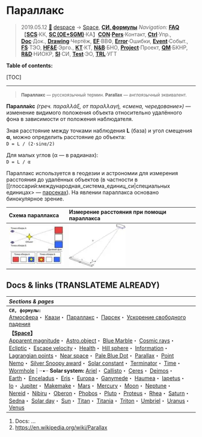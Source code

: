 # Параллакс
> 2019.05.12 [🚀](../../index/index.md) [despace](index.md) → [Space](index.md), **[СИ, формулы](si.md)**
> *Navigation:*
> **[FAQ](faq.md)**【**[SCS](scs.md)**·КК, **[SC (OE+SGM)](sc.md)**·КА】**[CON](contact.md)·[Pers](person.md)**·Контакт, **[Ctrl](control.md)**·Упр., **[Doc](doc.md)**·Док., **[Drawing](drawing.md)**·Чертёж, **[EF](ef.md)**·ВВФ, **[Error](error.md)**·Ошибки, **[Event](event.md)**·Событ., **[FS](fs.md)**·ТЭО, **[HF&E](hfe.md)**·Эрго., **[KT](kt.md)**·КТ, **[N&B](nnb.md)**·БНО, **[Project](project.md)**·Проект, **[QM](qm.md)**·БКНР, **[R&D](rnd.md)**·НИОКР, **[SI](si.md)**·СИ, **[Test](test.md)**·ЭО, **[TRL](trl.md)**·УГТ

**Table of contents:**

[TOC]

---

> <small>**Параллакс** — русскоязычный термин. **Parallax** — англоязычный эквивалент.</small>

**Паралла́кс** *(греч. παραλλάξ, от παραλλαγή, «смена, чередование»)* — изменение видимого положения объекта относительно удалённого фона в зависимости от положения наблюдателя.

Зная расстояние между точками наблюдения **L** (база) и угол смещения **α**, можно определить расстояние до объекта:  
`D = L / (2·sinα/2)`

Для малых углов (α — в радианах):  
`D = L / α`

Параллакс используется в геодезии и астрономии для измерения расстояния до удалённых объектов (в частности в [[глоссарий:международная_система_единиц_си|специальных единицах> — [парсеках](parsec.md)). На явлении параллакса основано бинокулярное зрение.

|Схема параллакса|Измерение расстояния при помощи параллакса|
|:-|:-|
|[![](f/si/parallax_example_ru_thumb.webp)](f/si/parallax_example_ru.webp)|[![](f/si/parallax_telemetre_parallaxe_principe_thumb.webp)](f/si/parallax_telemetre_parallaxe_principe.webp)|



## Docs & links (TRANSLATEME ALREADY)
|*Sections & pages*|
|:-|
|**`СИ, формулы:`**<br> [Атмосфера](atmosphere.md)・ [Квази](quasi.md)・ [Параллакс](parallax.md)・ [Парсек](parsec.md)・ [Ускорение свободного падения](g.md)|
|**【[Space](index.md)】**<br> [Apparent magnitude](app_mag.md)・ [Astro.object](aob.md)・ [Blue Marble](earth.md)・ [Cosmic rays](ion_rad.md)・ [Ecliptic](ecliptic.md)・ [Escape velocity](esc_vel.md)・ [Health](health.md)・ [Hill sphere](hill_sphere.md)・ [Information](info.md)・ [Lagrangian points](l_points.md)・ [Near space](near_space.md)・ [Pale Blue Dot](earth.md)・ [Parallax](parallax.md)・ [Point Nemo](earth.md)・ [Silver Snoopy award](silver_snoopy_award.md)・ [Solar constant](solar_const.md)・ [Terminator](terminator.md)・ [Time](time.md)・ [Wormhole](wormhole.md) ┊ ··•·· **Solar system:** [Ariel](ariel.md)・ [Callisto](callisto.md)・ [Ceres](ceres.md)・ [Deimos](deimos.md)・ [Earth](earth.md)・ [Enceladus](enceladus.md)・ [Eris](eris.md)・ [Europa](europa.md)・ [Ganymede](ganymede.md)・ [Haumea](haumea.md)・ [Iapetus](iapetus.md)・ [Io](io.md)・ [Jupiter](jupiter.md)・ [Makemake](makemake.md)・ [Mars](mars.md)・ [Mercury](mercury.md)・ [Moon](moon.md)・ [Neptune](neptune.md)・ [Nereid](nereid.md)・ [Nibiru](nibiru.md)・ [Oberon](oberon.md)・ [Phobos](phobos.md)・ [Pluto](pluto.md)・ [Proteus](proteus.md)・ [Rhea](rhea.md)・ [Saturn](saturn.md)・ [Sedna](sedna.md)・ [Solar day](solar_day.md)・ [Sun](sun.md)・ [Titan](titan.md)・ [Titania](titania.md)・ [Triton](triton.md)・ [Umbriel](umbriel.md)・ [Uranus](uranus.md)・ [Venus](venus.md)|

   1. Docs: …
   1. <https://en.wikipedia.org/wiki/Parallax>

